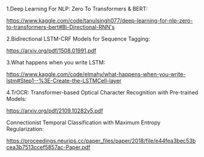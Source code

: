 1.Deep Learning For NLP: Zero To Transformers & BERT:

https://www.kaggle.com/code/tanulsingh077/deep-learning-for-nlp-zero-to-transformers-bert#Bi-Directional-RNN's

2.Bidirectional LSTM-CRF Models for Sequence Tagging:

https://arxiv.org/pdf/1508.01991.pdf

3.What happens when you write LSTM:

https://www.kaggle.com/code/elmahy/what-happens-when-you-write-lstm#Step1--%3E-Create-the-LSTMCell-layer

4.TrOCR: Transformer-based Optical Character Recognition with Pre-trained Models:

https://arxiv.org/pdf/2109.10282v5.pdf

Connectionist Temporal Classification with Maximum Entropy Regularization:

https://proceedings.neurips.cc/paper_files/paper/2018/file/e44fea3bec53bcea3b7513ccef5857ac-Paper.pdf
